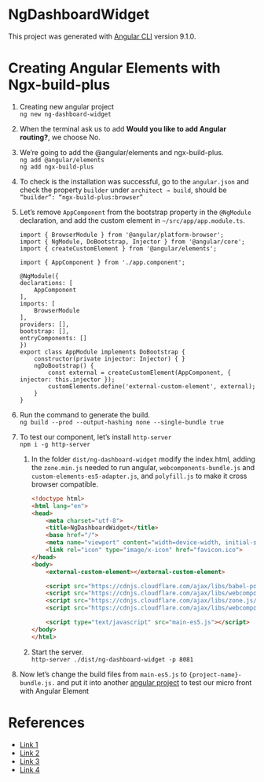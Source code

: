 # NgDashboardWidget
This project was generated with [Angular CLI](https://github.com/angular/angular-cli) version 9.1.0.

# Creating Angular Elements with Ngx-build-plus
1. Creating new angular project  
`ng new ng-dashboard-widget`

2. When the terminal ask us to add **Would you like to add Angular routing?**, we choose No.  

3. We’re going to add the @angular/elements and ngx-build-plus.  
`ng add @angular/elements`  
`ng add ngx-build-plus`

4. To check is the installation was successful, go to the `angular.json` and check the property `builder` under `architect → build`, should be `“builder”: “ngx-build-plus:browser”`

5. Let’s remove `AppComponent` from the bootstrap property in the `@NgModule` declaration, and add the custom element in `~/src/app/app.module.ts`.  
    ```TSX
    import { BrowserModule } from '@angular/platform-browser';
    import { NgModule, DoBootstrap, Injector } from '@angular/core';
    import { createCustomElement } from '@angular/elements';

    import { AppComponent } from './app.component';

    @NgModule({
    declarations: [
        AppComponent
    ],
    imports: [
        BrowserModule
    ],
    providers: [],
    bootstrap: [],
    entryComponents: []
    })
    export class AppModule implements DoBootstrap {
        constructor(private injector: Injector) { }
        ngDoBootstrap() {
            const external = createCustomElement(AppComponent, { injector: this.injector });
            customElements.define('external-custom-element', external);
        }
    }

    ```

6. Run the command to generate the build.  
`ng build --prod --output-hashing none --single-bundle true`

7. To test our component, let’s install `http-server`  
`npm i -g http-server`

    1. In the folder `dist/ng-dashboard-widget` modify the index.html, adding the `zone.min.js` needed to run angular, `webcomponents-bundle.js` and `custom-elements-es5-adapter.js`, and `polyfill.js` to make it cross browser compatible.    

        ```HTML
        <!doctype html>
        <html lang="en">
        <head>
            <meta charset="utf-8">
            <title>NgDashboardWidget</title>
            <base href="/">
            <meta name="viewport" content="width=device-width, initial-scale=1">
            <link rel="icon" type="image/x-icon" href="favicon.ico">
        </head>
        <body>
            <external-custom-element></external-custom-element>

            <script src="https://cdnjs.cloudflare.com/ajax/libs/babel-polyfill/7.4.4/polyfill.js"></script>
            <script src="https://cdnjs.cloudflare.com/ajax/libs/webcomponentsjs/2.2.10/webcomponents-bundle.js"></script>
            <script src="https://cdnjs.cloudflare.com/ajax/libs/zone.js/0.9.1/zone.min.js"></script>
            <script src="https://cdnjs.cloudflare.com/ajax/libs/webcomponentsjs/2.2.10/custom-elements-es5-adapter.js"></script>

            <script type="text/javascript" src="main-es5.js"></script>
        </body>
        </html>
        ```   
    2. Start the server.  
    `http-server ./dist/ng-dashboard-widget -p 8081`

8. Now let’s change the build files from `main-es5.js` to `{project-name}-bundle.js.` and put it into another [angular project](https://github.com/ccchen1991/ng-dashboard-shell/tree/master/src/assets) to test our micro front with Angular Element  

# References
* [Link 1](https://dzone.com/articles/build-micro-front-ends-using-angular-elements-the)
* [Link 2](https://medium.com/@het/micro-front-end-with-angular-elements-web-components-c56b7a235bcb)
* [Link 3](https://github.com/manfredsteyer/ngx-build-plus#advanced-example-externals-and-angular-elements)
* [Link 4](https://www.angulararchitects.io/aktuelles/your-options-for-building-angular-elements/)